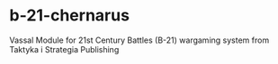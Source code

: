 # b-21-chernarus
Vassal Module for 21st Century Battles (B-21) wargaming system from Taktyka i Strategia Publishing
